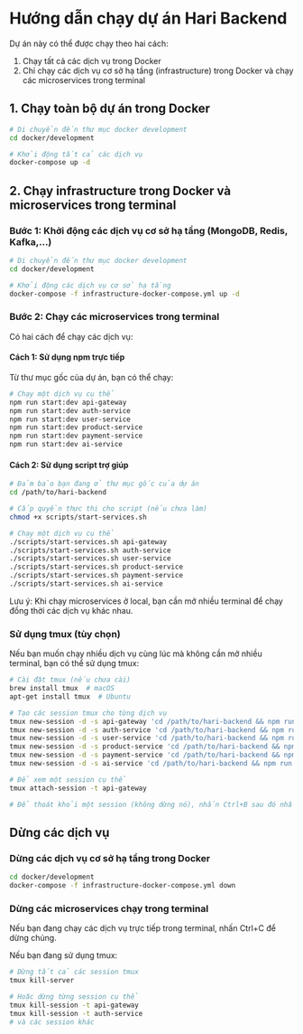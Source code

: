 # Hướng dẫn chạy dự án Hari Backend

Dự án này có thể được chạy theo hai cách:
1. Chạy tất cả các dịch vụ trong Docker
2. Chỉ chạy các dịch vụ cơ sở hạ tầng (infrastructure) trong Docker và chạy các microservices trong terminal

## 1. Chạy toàn bộ dự án trong Docker

```bash
# Di chuyển đến thư mục docker development
cd docker/development

# Khởi động tất cả các dịch vụ
docker-compose up -d
```

## 2. Chạy infrastructure trong Docker và microservices trong terminal

### Bước 1: Khởi động các dịch vụ cơ sở hạ tầng (MongoDB, Redis, Kafka,...)

```bash
# Di chuyển đến thư mục docker development
cd docker/development

# Khởi động các dịch vụ cơ sở hạ tầng
docker-compose -f infrastructure-docker-compose.yml up -d
```

### Bước 2: Chạy các microservices trong terminal

Có hai cách để chạy các dịch vụ:

#### Cách 1: Sử dụng npm trực tiếp

Từ thư mục gốc của dự án, bạn có thể chạy:

```bash
# Chạy một dịch vụ cụ thể
npm run start:dev api-gateway
npm run start:dev auth-service
npm run start:dev user-service
npm run start:dev product-service
npm run start:dev payment-service
npm run start:dev ai-service
```

#### Cách 2: Sử dụng script trợ giúp

```bash
# Đảm bảo bạn đang ở thư mục gốc của dự án
cd /path/to/hari-backend

# Cấp quyền thực thi cho script (nếu chưa làm)
chmod +x scripts/start-services.sh

# Chạy một dịch vụ cụ thể
./scripts/start-services.sh api-gateway
./scripts/start-services.sh auth-service
./scripts/start-services.sh user-service
./scripts/start-services.sh product-service
./scripts/start-services.sh payment-service
./scripts/start-services.sh ai-service
```

Lưu ý: Khi chạy microservices ở local, bạn cần mở nhiều terminal để chạy đồng thời các dịch vụ khác nhau.

### Sử dụng tmux (tùy chọn)

Nếu bạn muốn chạy nhiều dịch vụ cùng lúc mà không cần mở nhiều terminal, bạn có thể sử dụng tmux:

```bash
# Cài đặt tmux (nếu chưa cài)
brew install tmux  # macOS
apt-get install tmux  # Ubuntu

# Tạo các session tmux cho từng dịch vụ
tmux new-session -d -s api-gateway 'cd /path/to/hari-backend && npm run start:dev api-gateway'
tmux new-session -d -s auth-service 'cd /path/to/hari-backend && npm run start:dev auth-service'
tmux new-session -d -s user-service 'cd /path/to/hari-backend && npm run start:dev user-service'
tmux new-session -d -s product-service 'cd /path/to/hari-backend && npm run start:dev product-service'
tmux new-session -d -s payment-service 'cd /path/to/hari-backend && npm run start:dev payment-service'
tmux new-session -d -s ai-service 'cd /path/to/hari-backend && npm run start:dev ai-service'

# Để xem một session cụ thể
tmux attach-session -t api-gateway

# Để thoát khỏi một session (không dừng nó), nhấn Ctrl+B sau đó nhấn D
```

## Dừng các dịch vụ

### Dừng các dịch vụ cơ sở hạ tầng trong Docker

```bash
cd docker/development
docker-compose -f infrastructure-docker-compose.yml down
```

### Dừng các microservices chạy trong terminal

Nếu bạn đang chạy các dịch vụ trực tiếp trong terminal, nhấn Ctrl+C để dừng chúng.

Nếu bạn đang sử dụng tmux:

```bash
# Dừng tất cả các session tmux
tmux kill-server

# Hoặc dừng từng session cụ thể
tmux kill-session -t api-gateway
tmux kill-session -t auth-service
# và các session khác
``` 